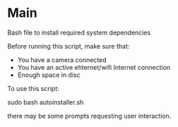 # Main

Bash file to install required system dependencies

Before running this script, make sure that:

- You have a camera connected
- You have an active ehternet/wifi Internet connection
- Enough space in disc

To use this script:

sudo bash autoinstaller.sh

there may be some prompts requesting user interaction.
